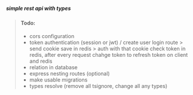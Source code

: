 ##### simple rest api with types

> #### Todo:
>
> - cors configuration
> - token authentication (session or jwt) / create user login route > send cookie save in redis > auth with that cookie check token in redis, after every request chahge token to refresh token on client and redis
> - relation in database
> - express nesting routes (optional)
> - make usable migrations
> - types resolve (remove all tsignore, change all any types)